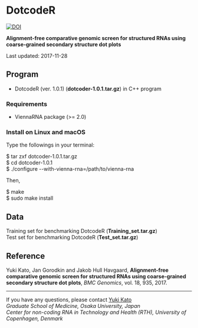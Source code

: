 # DotcodeR

[![DOI](https://zenodo.org/badge/DOI/10.5281/zenodo.839597.svg)](https://doi.org/10.5281/zenodo.839597)

**Alignment-free comparative genomic screen for structured RNAs using coarse-grained secondary structure dot plots**

Last updated: 2017-11-28

## Program
* DotcodeR (ver. 1.0.1) (**dotcoder-1.0.1.tar.gz**) in C++ program

### Requirements
* ViennaRNA package (>= 2.0)

### Install on Linux and macOS
Type the followings in your terminal:

$ tar zxf dotcoder-1.0.1.tar.gz  
$ cd dotcoder-1.0.1  
$ ./configure --with-vienna-rna=/path/to/vienna-rna

Then,

$ make  
$ sudo make install

## Data
Training set for benchmarking DotcodeR (**Training_set.tar.gz**)  
Test set for benchmarking DotcodeR (**Test_set.tar.gz**)

## Reference
Yuki Kato, Jan Gorodkin and Jakob Hull Havgaard,
**Alignment-free comparative genomic screen for structured RNAs using coarse-grained secondary structure dot plots**,
*BMC Genomics*, vol. 18, 935, 2017.

---
If you have any questions, please contact [Yuki Kato](http://www.med.osaka-u.ac.jp/pub/rna/ykato/)  
*Graduate School of Medicine, Osaka University, Japan*  
*Center for non-coding RNA in Technology and Health (RTH), University of Copenhagen, Denmark*
